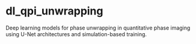 # dl_qpi_unwrapping
Deep learning models for phase unwrapping in quantitative phase imaging using U-Net architectures and simulation-based training.
